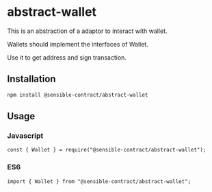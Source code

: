 # abstract-wallet

This is an abstraction of a adaptor to interact with wallet.

Wallets should implement the interfaces of Wallet.

Use it to get address and sign transaction.

## Installation

```bash
npm install @sensible-contract/abstract-wallet
```

## Usage

### Javascript

```
const { Wallet } = require("@sensible-contract/abstract-wallet");
```

### ES6

```
import { Wallet } from "@sensible-contract/abstract-wallet";
```
